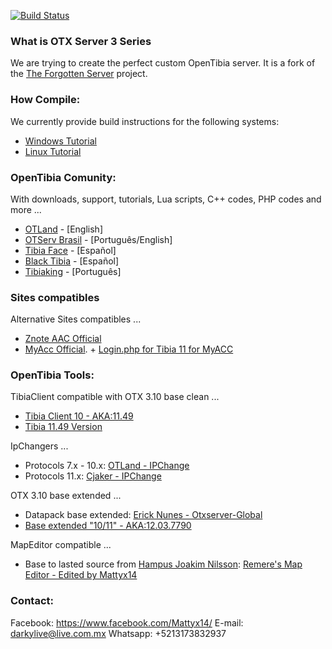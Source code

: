 [![Build Status](https://travis-ci.org/jlcvp/otxserver.svg?branch=otxserv3)](https://travis-ci.org/mattyx14/otxserver)
### What is OTX Server 3 Series

We are trying to create the perfect custom OpenTibia server.
It is a fork of the [The Forgotten Server](https://github.com/otland/forgottenserver) project.

### How Compile:
We currently provide build instructions for the following systems:
* [Windows Tutorial](https://github.com/mattyx14/otxserver/wiki/Compilling-on-Windows) 
* [Linux Tutorial](https://github.com/mattyx14/otxserver/wiki/Compilling-on-Linux)

### OpenTibia Comunity:
With downloads, support, tutorials, Lua scripts, C++ codes, PHP codes and more ...
* [OTLand](https://otland.net/) - [English]
* [OTServ Brasil](https://forums.otserv.com.br/) - [Português/English]
* [Tibia Face](http://tibiaface.com/) - [Español]
* [Black Tibia](http://blacktibia.foroactivo.com/) - [Español]
* [Tibiaking](http://www.tibiaking.com/forum/) - [Português]


### Sites compatibles
Alternative Sites compatibles ...
* [Znote AAC Official](https://github.com/Znote/ZnoteAAC/archive/master.zip)
* [MyAcc Official](https://github.com/slawkens/myaac/archive/master.zip). + [Login.php for Tibia 11 for MyACC](https://otland.net/threads/myaac-plugin-login-php-for-tibia-11.254389/)

### OpenTibia Tools:
TibiaClient compatible with OTX 3.10 base clean ...
* [Tibia Client 10 - AKA:11.49](https://forums.otserv.com.br/index.php?/forums/topic/168113-otxserver-310-otxserver-global-full10x1149-cliente-tibia-10/&_fromLogin=1)
* [Tibia 11.49 Version](https://forums.otserv.com.br/index.php?/forums/topic/167710-clientes-tibia-11/)

IpChangers ...
* Protocols 7.x - 10.x: [OTLand - IPChange](https://static.otland.net/ipchanger.exe)
* Protocols 11.x: [Cjaker - IPChange](http://www.tibiaking.com/forum/forums/topic/82629-1140-ip-changer/)

OTX 3.10 base extended  ...
* Datapack base extended: [Erick Nunes - Otxserver-Global](https://github.com/malucooo/otxserver-new)
* [Base extended "10/11" - AKA:12.03.7790](https://gitlab.com/guilhermesidney/cliente10/-/archive/c563e56d4b8e9169c46dad4cadf2e2a5ec466174/cliente10-c563e56d4b8e9169c46dad4cadf2e2a5ec466174.zip)

MapEditor compatible ...
* Base to lasted source from [Hampus Joakim Nilsson](https://github.com/hjnilsson/rme): [Remere's Map Editor - Edited by Mattyx14](https://mega.nz/#!8QRHxIpK!vag-xjbyYtcV2CF2Tnl5AfXkq5YZXUcP6fbqwswwEU0)

### Contact:
Facebook: https://www.facebook.com/Mattyx14/
E-mail: darkylive@live.com.mx
Whatsapp: +5213173832937

